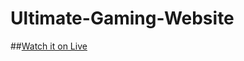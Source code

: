 # Ultimate-Gaming-Website
##[Watch it on Live](https://asish-2004.github.io/Ultimate-Gaming-Website/)
